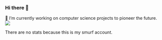 ### Hi there 👋
 🔭 I’m currently working on computer science projects to pioneer the future.
![](https://github-readme-stats.vercel.app/api?username=gvndkrishna&show_icons=true&count_private=true)

 There are no stats because this is my smurf account.   
